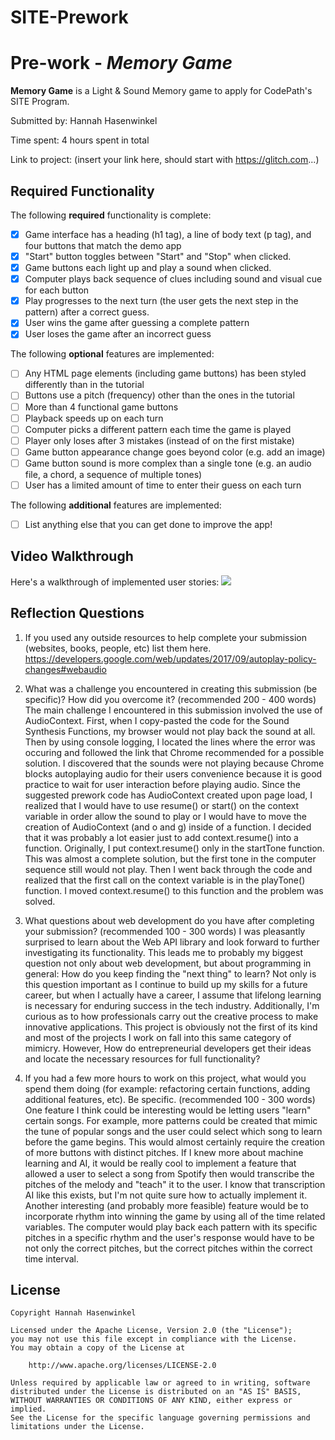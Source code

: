 # SITE-Prework
# Pre-work - *Memory Game*

**Memory Game** is a Light & Sound Memory game to apply for CodePath's SITE Program. 

Submitted by: Hannah Hasenwinkel

Time spent: 4 hours spent in total

Link to project: (insert your link here, should start with https://glitch.com...)

## Required Functionality

The following **required** functionality is complete:

* [x] Game interface has a heading (h1 tag), a line of body text (p tag), and four buttons that match the demo app
* [x] "Start" button toggles between "Start" and "Stop" when clicked. 
* [x] Game buttons each light up and play a sound when clicked. 
* [x] Computer plays back sequence of clues including sound and visual cue for each button
* [x] Play progresses to the next turn (the user gets the next step in the pattern) after a correct guess. 
* [x] User wins the game after guessing a complete pattern
* [x] User loses the game after an incorrect guess

The following **optional** features are implemented:

* [ ] Any HTML page elements (including game buttons) has been styled differently than in the tutorial
* [ ] Buttons use a pitch (frequency) other than the ones in the tutorial
* [ ] More than 4 functional game buttons
* [ ] Playback speeds up on each turn
* [ ] Computer picks a different pattern each time the game is played
* [ ] Player only loses after 3 mistakes (instead of on the first mistake)
* [ ] Game button appearance change goes beyond color (e.g. add an image)
* [ ] Game button sound is more complex than a single tone (e.g. an audio file, a chord, a sequence of multiple tones)
* [ ] User has a limited amount of time to enter their guess on each turn

The following **additional** features are implemented:

- [ ] List anything else that you can get done to improve the app!

## Video Walkthrough

Here's a walkthrough of implemented user stories:
![](your-link-here)


## Reflection Questions
1. If you used any outside resources to help complete your submission (websites, books, people, etc) list them here. 
https://developers.google.com/web/updates/2017/09/autoplay-policy-changes#webaudio

2. What was a challenge you encountered in creating this submission (be specific)? How did you overcome it? (recommended 200 - 400 words) 
The main challenge I encountered in this submission involved the use of AudioContext. First, when I copy-pasted the code for the Sound Synthesis Functions, my browser would not play back the sound at all. Then by using console logging, I located the lines where the error was occuring and followed the link that Chrome recommended for a possible solution. I discovered that the sounds were not playing because Chrome blocks autoplaying audio for their users convenience because it is good practice to wait for user interaction before playing audio. Since the suggested prework code has AudioContext created upon page load, I realized that I would have to use resume() or start() on the context variable in order allow the sound to play or I would have to move the creation of AudioContext (and o and g) inside of a function. I decided that it was probably a lot easier just to add context.resume() into a function. Originally, I put context.resume() only in the startTone function. This was almost a complete solution, but the first tone in the computer sequence still would not play. Then I went back through the code and realized that the first call on the context variable is in the playTone() function. I moved context.resume() to this function and the problem was solved.

3. What questions about web development do you have after completing your submission? (recommended 100 - 300 words) 
I was pleasantly surprised to learn about the Web API library and look forward to further investigating its functionality. This leads me to probably my biggest question not only about web development, but about programming in general: How do you keep finding the "next thing" to learn? Not only is this question important as I continue to build up my skills for a future career, but when I actually have a career, I assume that lifelong learning is necessary for enduring success in the tech industry.
Additionally, I'm curious as to how professionals carry out the creative process to make innovative applications. This project is obviously not the first of its kind and most of the projects I work on fall into this same category of mimicry. However, How do entrepreneurial developers get their ideas and locate the necessary resources for full functionality?

4. If you had a few more hours to work on this project, what would you spend them doing (for example: refactoring certain functions, adding additional features, etc). Be specific. (recommended 100 - 300 words) 
One feature I think could be interesting would be letting users "learn" certain songs. For example, more patterns could be created that mimic the tune of popular songs and the user could select which song to learn before the game begins. This would almost certainly require the creation of more buttons with distinct pitches. If I knew more about machine learning and AI, it would be really cool to implement a feature that allowed a user to select a song from Spotify then would transcribe the pitches of the melody and "teach" it to the user. I know that transcription AI like this exists, but I'm not quite sure how to actually implement it.
Another interesting (and probably more feasible) feature would be to incorporate rhythm into winning the game by using all of the time related variables. The computer would play back each pattern with its specific pitches in a specific rhythm and the user's response would have to be not only the correct pitches, but the correct pitches within the correct time interval.



## License

    Copyright Hannah Hasenwinkel

    Licensed under the Apache License, Version 2.0 (the "License");
    you may not use this file except in compliance with the License.
    You may obtain a copy of the License at

        http://www.apache.org/licenses/LICENSE-2.0

    Unless required by applicable law or agreed to in writing, software
    distributed under the License is distributed on an "AS IS" BASIS,
    WITHOUT WARRANTIES OR CONDITIONS OF ANY KIND, either express or implied.
    See the License for the specific language governing permissions and
    limitations under the License.
